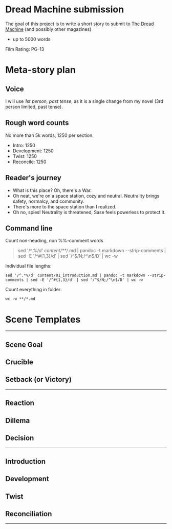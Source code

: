 # Dread Machine submission

The goal of this project is to write a short story to submit to [The Dread Machine](https://www.thedreadmachine.com/submit/) (and possibly other magazines)

- up to 5000 words

Film Rating: PG-13

# Meta-story plan

## Voice

I will use *1st person, past tense*, as it is a single change from my novel (3rd person limited, past tense).

## Rough word counts

No more than 5k words, 1250 per section.

- Intro: 1250
- Development: 1250
- Twist: 1250
- Reconcile: 1250

## Reader's journey

- What is this place? Oh, there's a War.
- Oh neat, we're on a space station, cozy and neutral. Neutrality brings safety, normalcy, and community.
- There's more to the space station than I realized.
- Oh no, spies! Neutrality is threatened, Sase feels powerless to protect it.

## Command line

Count non-heading, non %%-comment words
> sed '/^.*%/d' content/**/*.md | pandoc -t markdown --strip-comments | sed -E '/^#{1,3}/d' | sed '/^$/N;/^\n$/D' | wc -w

Individual file lengths:
    
    sed '/^.*%/d' content/01_introduction.md | pandoc -t markdown --strip-comments | sed -E '/^#{1,3}/d' | sed '/^$/N;/^\n$/D' | wc -w

Count everything in folder:
    
    wc -w **/*.md

# Scene Templates

****

<!-- Dynamite Proactive -->

## Scene Goal

## Crucible

## Setback (or Victory)

****

<!-- Dynamite Reactive -->

## Reaction

## Dillema

## Decision

****

<!-- Kishōtenketsu -->

## Introduction

## Development

## Twist

## Reconciliation

****